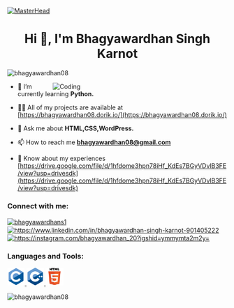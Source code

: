 [![MasterHead](https://1.bp.blogspot.com/-7A4WynwLsMw/XbBpCXG8fHI/AAAAAAAAMt4/uOa1bpLskYgrwGbllhSu2SDj_Mig8SXJQCLcBGAsYHQ/s1600/2000_600px.gif)](https://rishavchanda.io)
<h1 align="center">Hi 👋, I'm Bhagyawardhan Singh Karnot</h1>
<p align="left"> <img src="https://komarev.com/ghpvc/?username=bhagyawardhan08&label=Profile%20views&color=0e75b6&style=flat" alt="bhagyawardhan08" /> </p>
<img align="right" alt="Coding" width="400" src="https://i.pinimg.com/originals/76/da/56/76da56c64e2ef8ac0f4372be663c76cd.gif">




- 🌱 I’m currently learning **Python.**

- 👨‍💻 All of my projects are available at [https://bhagyawardhan08.dorik.io/](https://bhagyawardhan08.dorik.io/)

- 💬 Ask me about **HTML,CSS,WordPress.**

- 📫 How to reach me **bhagyawardhan08@gmail.com**

- 📄 Know about my experiences [https://drive.google.com/file/d/1hfdome3hpn78iHf_KdEs7BGyVDvlB3FE/view?usp=drivesdk](https://drive.google.com/file/d/1hfdome3hpn78iHf_KdEs7BGyVDvlB3FE/view?usp=drivesdk)

<h3 align="left">Connect with me:</h3>
<p align="left">
<a href="https://twitter.com/bhagyawardhans1" target="blank"><img align="center" src="https://raw.githubusercontent.com/rahuldkjain/github-profile-readme-generator/master/src/images/icons/Social/twitter.svg" alt="bhagyawardhans1" height="30" width="40" /></a>
<a href="https://linkedin.com/in/https://www.linkedin.com/in/bhagyawardhan-singh-karnot-901405222" target="blank"><img align="center" src="https://raw.githubusercontent.com/rahuldkjain/github-profile-readme-generator/master/src/images/icons/Social/linked-in-alt.svg" alt="https://www.linkedin.com/in/bhagyawardhan-singh-karnot-901405222" height="30" width="40" /></a>
<a href="https://instagram.com/https://instagram.com/bhagyawardhan_20?igshid=ymmymta2m2y=" target="blank"><img align="center" src="https://raw.githubusercontent.com/rahuldkjain/github-profile-readme-generator/master/src/images/icons/Social/instagram.svg" alt="https://instagram.com/bhagyawardhan_20?igshid=ymmymta2m2y=" height="30" width="40" /></a>
</p>

<h3 align="left">Languages and Tools:</h3>
<p align="left"> <a href="https://www.cprogramming.com/" target="_blank" rel="noreferrer"> <img src="https://raw.githubusercontent.com/devicons/devicon/master/icons/c/c-original.svg" alt="c" width="40" height="40"/> </a> <a href="https://www.w3schools.com/cpp/" target="_blank" rel="noreferrer"> <img src="https://raw.githubusercontent.com/devicons/devicon/master/icons/cplusplus/cplusplus-original.svg" alt="cplusplus" width="40" height="40"/> </a> <a href="https://www.w3.org/html/" target="_blank" rel="noreferrer"> <img src="https://raw.githubusercontent.com/devicons/devicon/master/icons/html5/html5-original-wordmark.svg" alt="html5" width="40" height="40"/> </a> </p>



<p><img align="center" src="https://github-readme-streak-stats.herokuapp.com/?user=bhagyawardhan08&" alt="bhagyawardhan08" /></p>
